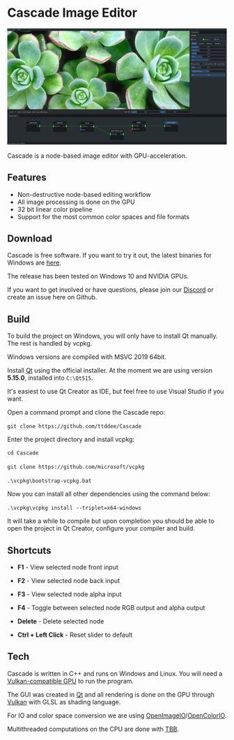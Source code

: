 # Cascade Image Editor

![Cascade](screenshots/csc-screen01.jpg)   

Cascade is a node-based image editor with GPU-acceleration.

## Features

- Non-destructive node-based editing workflow
- All image processing is done on the GPU
- 32 bit linear color pipeline
- Support for the most common color spaces and file formats

## Download

Cascade is free software. If you want to try it out, the latest binaries for Windows are [here](https://github.com/ttddee/Cascade/releases).

The release has been tested on Windows 10 and NVIDIA GPUs.

If you want to get involved or have questions, please join our [Discord](https://discord.gg/SHPHqgKtFM) or create an issue here on Github.

## Build

To build the project on Windows, you will only have to install Qt manually. The rest is handled by vcpkg. 

Windows versions are compiled with MSVC 2019 64bit.

Install [Qt](https://www.qt.io/download) using the official installer. At the moment we are using version **5.15.0**, installed into `C:\Qt515`.

It's easiest to use Qt Creator as IDE, but feel free to use Visual Studio if you want.

Open a command prompt and clone the Cascade repo:

```git clone https://github.com/ttddee/Cascade```

Enter the project directory and install vcpkg:

``` 
cd Cascade

git clone https://github.com/microsoft/vcpkg

.\vcpkg\bootstrap-vcpkg.bat
```

Now you can install all other dependencies using the command below:

```.\vcpkg\vcpkg install --triplet=x64-windows```

It will take a while to compile but upon completion you should be able to open the project in Qt Creator, configure your compiler and build.

## Shortcuts

- **F1** - View selected node front input
- **F2** - View selected node back input
- **F3** - View selected node alpha input
- **F4** - Toggle between selected node RGB output and alpha output
- **Delete** - Delete selected node

- **Ctrl + Left Click** - Reset slider to default

## Tech

Cascade is written in C++ and runs on Windows and Linux. You will need a [Vulkan-compatible GPU](https://vulkan.gpuinfo.org/) to run the program.

The GUI was created in [Qt](https://www.qt.io/) and all rendering is done on the GPU through [Vulkan](https://www.vulkan.org/) with GLSL as shading language.

For IO and color space conversion we are using [OpenImageIO](https://github.com/OpenImageIO/oiio)/[OpenColorIO](https://opencolorio.org/).

Multithreaded computations on the CPU are done with [TBB](https://github.com/oneapi-src/oneTBB).


